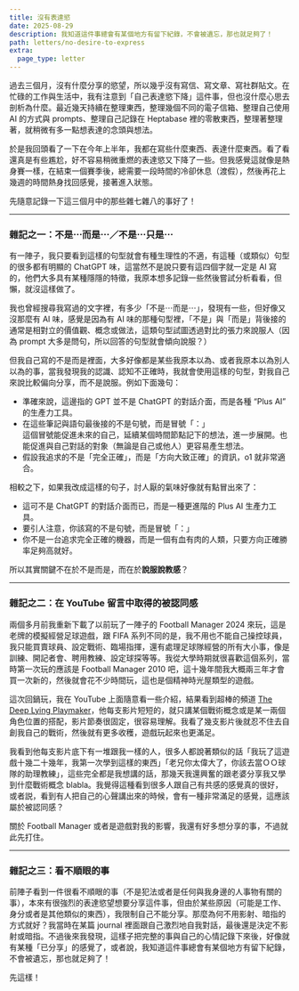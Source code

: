 ```yaml
---
title: 沒有表達慾
date: 2025-08-29
description: 我知道這件事總會有某個地方有留下紀錄，不會被遺忘，那也就足夠了！
path: letters/no-desire-to-express
extra:
  page_type: letter
---
```


過去三個月，沒有什麼分享的慾望，所以幾乎沒有寫信、寫文章、寫社群貼文。在忙碌的工作與生活中，我有注意到「自己表達慾下降」這件事，但也沒什麼心思去剖析為什麼。最近幾天持續在整理東西，整理幾個不同的電子信箱、整理自己使用 AI 的方式與 prompts、整理自己記錄在 Heptabase 裡的零散東西，整理著整理著，就稍微有多一點想表達的念頭與想法。

於是我回頭看了一下在今年上半年，我都在寫些什麼東西、表達什麼東西。看了看還真是有些尷尬，好不容易稍微重燃的表達慾又下降了一些。但我感覺這就像是熱身賽一樣，在結束一個賽季後，總需要一段時間的冷卻休息（渡假），然後再花上幾週的時間熱身找回感覺，接著進入狀態。

先隨意記錄一下這三個月中的那些雜七雜八的事好了！


---

### 雜記之一：不是⋯而是⋯／不是⋯只是⋯

有一陣子，我只要看到這樣的句型就會有種生理性的不適，有這種（或類似）句型的很多都有明顯的 ChatGPT 味，這當然不是說只要有這四個字就一定是 AI 寫的，他們大多具有某種隱隱的特徵，我原本想多記錄一些然後嘗試分析看看，但懶，就沒這樣做了。

我也曾經搜尋我寫過的文字裡，有多少「不是⋯而是⋯」，發現有一些，但好像又沒那麼有 AI 味，感覺是因為有 AI 味的那種句型裡，「不是」與「而是」背後接的通常是相對立的價值觀、概念或做法，這類句型試圖透過對比的張力來說服人（因為 prompt 大多是問句，所以回答的句型就會傾向說服？）

但我自己寫的不是而是裡面，大多好像都是某些我原本以為、或者我原本以為別人以為的事，當我發現我的認識、認知不正確時，我就會使用這樣的句型，對我自己來說比較偏向分享，而不是說服。例如下面幾句：

- 準確來說，這邊指的 GPT 並不是 ChatGPT 的對話介面，而是各種 “Plus AI” 的生產力工具。
- 在這些筆記與語句最後接的不是句號，而是冒號「：」\
   這個冒號能促進未來的自己，延續某個時間節點記下的想法，進一步展開。也能促進與自己對話的對象（無論是自己或他人）更容易產生想法。
- 假設我追求的不是「完全正確」，而是「方向大致正確」的資訊，o1 就非常適合。


相較之下，如果我改成這樣的句子，討人厭的氣味好像就有點冒出來了：

- 這可不是 ChatGPT 的對話介面而已，而是一種更進階的 Plus AI 生產力工具。
- 要引人注意，你該寫的不是句號，而是冒號「：」
- 你不是一台追求完全正確的機器，而是一個有血有肉的人類，只要方向正確勝率足夠高就好。


所以其實關鍵不在於不是而是，而在於**說服說教感**？

---

### 雜記之二：在 YouTube 留言中取得的被認同感

兩個多月前我重新下載了以前玩了一陣子的 Football Manager 2024 來玩，這是老牌的模擬經營足球遊戲，跟 FIFA 系列不同的是，我不用也不能自己操控球員，我只能買賣球員、設定戰術、臨場指揮，還有處理足球隊經營的所有大小事，像是訓練、開記者會、聘用教練、設定球探等等。我從大學時期就很喜歡這個系列，當時第一次玩的應該是 Football Manager 2010 吧，這十幾年間我大概兩三年才會買一次新的，然後就會花不少時間玩，這也是個精神時光屋類型的遊戲。

這次回鍋玩，我在 YouTube 上面隨意看一些介紹，結果看到超棒的頻道 [The Deep Lying Playmaker](https://www.youtube.com/@TheDeepLyingPlaymaker)，他每支影片短短的，就只講某個戰術概念或是某一兩個角色位置的搭配，影片節奏很固定，很容易理解。我看了幾支影片後就忍不住去自創我自己的戰術，然後就有更多收穫，遊戲玩起來也更滿足。

我看到他每支影片底下有一堆跟我一樣的人，很多人都說著類似的話「我玩了這遊戲十幾二十幾年，我第一次學到這樣的東西」「老兄你太偉大了，你該去當ＯＯ球隊的助理教練」，這些完全都是我想講的話，那幾天我還興奮的跟老婆分享我又學到什麼戰術概念 blabla。我覺得這種看到很多人跟自己有共感的感覺真的很好，或者説，看到有人把自己的心聲講出來的時候，會有一種非常滿足的感覺，這應該屬於被認同感？

關於 Football Manager 或者是遊戲對我的影響，我還有好多想分享的事，不過就此先打住。

---

### 雜記之三：看不順眼的事

前陣子看到一件很看不順眼的事（不是犯法或者是任何與我身邊的人事物有關的事），本來有很強烈的表達慾望想要分享這件事，但由於某些原因（可能是工作、身分或者是其他類似的東西），我限制自己不能分享。那麼為何不用影射、暗指的方式就好？我當時在某篇 journal 裡面跟自己激烈地自我對話，最後還是決定不影射或暗指。不過後來我發現，這樣子把完整的事與自己的心情記錄下來後，好像就有某種「已分享」的感覺了，或者說，我知道這件事總會有某個地方有留下紀錄，不會被遺忘，那也就足夠了！

先這樣！